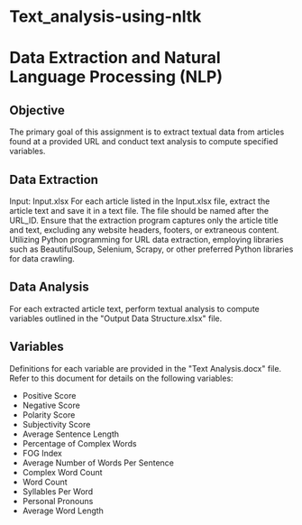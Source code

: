 # Text_analysis-using-nltk
# Data Extraction and Natural Language Processing (NLP)


 ## Objective
The primary goal of this assignment is to extract textual data from articles found at a provided URL and conduct text analysis to compute specified variables.

## Data Extraction

Input: Input.xlsx
For each article listed in the Input.xlsx file, extract the article text and save it in a text file. The file should be named after the URL_ID.
Ensure that the extraction program captures only the article title and text, excluding any website headers, footers, or extraneous content.
Utilizing Python programming for URL data extraction, employing libraries such as BeautifulSoup, Selenium, Scrapy, or other preferred Python libraries for data crawling.

## Data Analysis

For each extracted article text, perform textual analysis to compute variables outlined in the "Output Data Structure.xlsx" file.

## Variables

Definitions for each variable are provided in the "Text Analysis.docx" file. Refer to this document for details on the following variables:
* Positive Score
* Negative Score
* Polarity Score
* Subjectivity Score
* Average Sentence Length
* Percentage of Complex Words
* FOG Index
* Average Number of Words Per Sentence
* Complex Word Count
* Word Count
* Syllables Per Word
* Personal Pronouns
* Average Word Length
